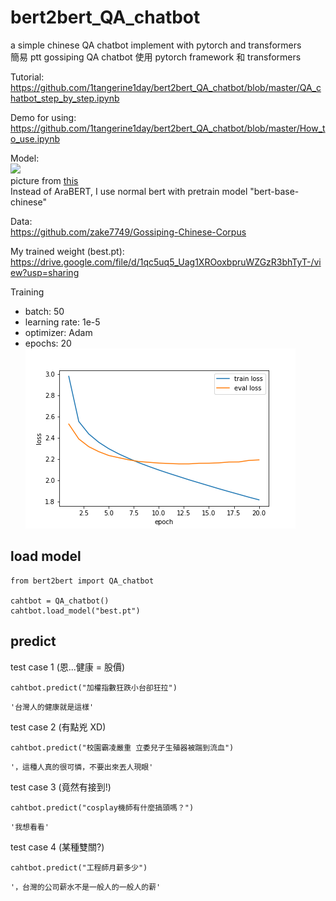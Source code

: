 # bert2bert_QA_chatbot
a simple chinese QA chatbot implement with pytorch and transformers <br>
簡易 ptt gossiping QA chatbot 使用 pytorch framework 和 transformers

Tutorial: <br>
https://github.com/1tangerine1day/bert2bert_QA_chatbot/blob/master/QA_chatbot_step_by_step.ipynb <br>

Demo for using: <br>
https://github.com/1tangerine1day/bert2bert_QA_chatbot/blob/master/How_to_use.ipynb <br>

Model: <br>
![](https://www.researchgate.net/profile/Tarek-Naous/publication/349868790/figure/fig2/AS:998754173857792@1615132959673/Architecture-of-the-proposed-BERT2BERT-model-initialized-with-AraBERT-checkpoints-for.png)<br>
picture from [this](https://www.researchgate.net/figure/Architecture-of-the-proposed-BERT2BERT-model-initialized-with-AraBERT-checkpoints-for_fig2_349868790)<br>
Instead of AraBERT, I use normal bert with pretrain model "bert-base-chinese"



Data: <br>
https://github.com/zake7749/Gossiping-Chinese-Corpus <br>

My trained weight (best.pt): <br>
https://drive.google.com/file/d/1qc5uq5_Uag1XROoxbpruWZGzR3bhTyT-/view?usp=sharing <br>

Training
* batch: 50
* learning rate: 1e-5
* optimizer: Adam
* epochs: 20 <br>
![](https://github.com/1tangerine1day/bert2bert_QA_chatbot/blob/master/loss.png)

## load model

```
from bert2bert import QA_chatbot

cahtbot = QA_chatbot()
cahtbot.load_model("best.pt")
```

## predict

test case 1 (恩...健康 = 股價)
```
cahtbot.predict("加權指數狂跌小台卻狂拉")
```
```
'台灣人的健康就是這樣'
```

test case 2 (有點兇 XD)
```
cahtbot.predict("校園霸凌嚴重 立委兒子生殖器被踹到流血")
```
```
'，這種人真的很可憐，不要出來丟人現眼'
```

test case 3 (竟然有接到!)
```
cahtbot.predict("cosplay機師有什麼搞頭嗎？")
```
```
'我想看看'
```

test case 4 (某種雙關?)
```
cahtbot.predict("工程師月薪多少")
```
```
'，台灣的公司薪水不是一般人的一般人的薪'
```
